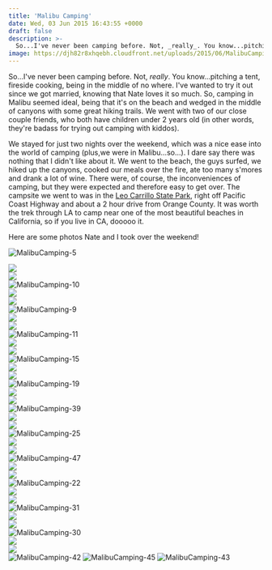 ```yaml
---
title: 'Malibu Camping'
date: Wed, 03 Jun 2015 16:43:55 +0000
draft: false
description: >-
  So...I've never been camping before. Not, _really_. You know...pitching a tent, fireside cooking, being in the middle of no where.
image: https://djh82r8xhqebh.cloudfront.net/uploads/2015/06/MalibuCamping-4.jpg
---
```


So...I've never been camping before. Not, _really_. You know...pitching a tent, fireside cooking, being in the middle of no where. I've wanted to try it out since we got married, knowing that Nate loves it so much. So, camping in Malibu seemed ideal, being that it's on the beach and wedged in the middle of canyons with some great hiking trails. We went with two of our close couple friends, who both have children under 2 years old (in other words, they're badass for trying out camping with kiddos).

We stayed for just two nights over the weekend, which was a nice ease into the world of camping (plus,we were in Malibu...so...). I dare say there was nothing that I didn't like about it. We went to the beach, the guys surfed, we hiked up the canyons, cooked our meals over the fire, ate too many s'mores and drank a lot of wine. There were, of course, the inconveniences of camping, but they were expected and therefore easy to get over. The campsite we went to was in the [Leo Carrillo State Park](http://www.parks.ca.gov/?page_id=1029), right off Pacific Coast Highway and about a 2 hour drive from Orange County. It was worth the trek through LA to camp near one of the most beautiful beaches in California, so if you live in CA, dooooo it.

Here are some photos Nate and I took over the weekend!

![MalibuCamping-5](https://djh82r8xhqebh.cloudfront.net/uploads/2015/06/MalibuCamping-5.jpg) <div class="flex-ns mhn2-ns mb3"> <div class="ph2-ns w-50-ns">![](https://djh82r8xhqebh.cloudfront.net/uploads/2015/06/MalibuCamping-6.jpg)</div> <div class="ph2-ns w-50-ns">![](https://djh82r8xhqebh.cloudfront.net/uploads/2015/06/MalibuCamping-2.jpg)</div> </div> ![MalibuCamping-10](https://djh82r8xhqebh.cloudfront.net/uploads/2015/06/MalibuCamping-10.jpg) <div class="flex-ns mhn2-ns mb3"> <div class="ph2-ns w-50-ns">![](https://djh82r8xhqebh.cloudfront.net/uploads/2015/06/MalibuCamping-3.jpg)</div> <div class="ph2-ns w-50-ns">![](https://djh82r8xhqebh.cloudfront.net/uploads/2015/06/MalibuCamping-14.jpg)</div> </div> ![MalibuCamping-9](https://djh82r8xhqebh.cloudfront.net/uploads/2015/06/MalibuCamping-9.jpg) <div class="flex-ns mhn2-ns mb3"> <div class="ph2-ns w-50-ns">![](https://djh82r8xhqebh.cloudfront.net/uploads/2015/06/MalibuCamping-7.jpg)</div> <div class="ph2-ns w-50-ns">![](https://djh82r8xhqebh.cloudfront.net/uploads/2015/06/MalibuCamping-8.jpg)</div> </div> ![MalibuCamping-11](https://djh82r8xhqebh.cloudfront.net/uploads/2015/06/MalibuCamping-11.jpg) <div class="flex-ns mhn2-ns mb3"> <div class="ph2-ns w-50-ns">![](https://djh82r8xhqebh.cloudfront.net/uploads/2015/06/MalibuCamping-13.jpg)</div> <div class="ph2-ns w-50-ns">![](https://djh82r8xhqebh.cloudfront.net/uploads/2015/06/MalibuCamping-12.jpg)</div> </div> ![MalibuCamping-15](https://djh82r8xhqebh.cloudfront.net/uploads/2015/06/MalibuCamping-15.jpg) <div class="flex-ns mhn2-ns mb3"> <div class="ph2-ns w-50-ns">![](https://djh82r8xhqebh.cloudfront.net/uploads/2015/06/MalibuCamping-18.jpg)</div> <div class="ph2-ns w-50-ns">![](https://djh82r8xhqebh.cloudfront.net/uploads/2015/06/MalibuCamping-16.jpg)</div> </div> ![MalibuCamping-19](https://djh82r8xhqebh.cloudfront.net/uploads/2015/06/MalibuCamping-19.jpg) <div class="flex-ns mhn2-ns mb3"> <div class="ph2-ns w-50-ns">![](https://djh82r8xhqebh.cloudfront.net/uploads/2015/06/MalibuCamping-46.jpg)</div> <div class="ph2-ns w-50-ns">![](https://djh82r8xhqebh.cloudfront.net/uploads/2015/06/MalibuCamping-17.jpg)</div> </div> ![MalibuCamping-39](https://djh82r8xhqebh.cloudfront.net/uploads/2015/06/MalibuCamping-39.jpg) <div class="flex-ns mhn2-ns mb3"> <div class="ph2-ns w-50-ns">![](https://djh82r8xhqebh.cloudfront.net/uploads/2015/06/MalibuCamping-20.jpg)</div> <div class="ph2-ns w-50-ns">![](https://djh82r8xhqebh.cloudfront.net/uploads/2015/06/MalibuCamping-34.jpg)</div> </div> ![MalibuCamping-25](https://djh82r8xhqebh.cloudfront.net/uploads/2015/06/MalibuCamping-25.jpg) <div class="flex-ns mhn2-ns mb3"> <div class="ph2-ns w-50-ns">![](https://djh82r8xhqebh.cloudfront.net/uploads/2015/06/MalibuCamping-27.jpg)</div> <div class="ph2-ns w-50-ns">![](https://djh82r8xhqebh.cloudfront.net/uploads/2015/06/MalibuCamping-23.jpg)</div> </div> ![MalibuCamping-47](https://djh82r8xhqebh.cloudfront.net/uploads/2015/06/MalibuCamping-47.jpg) <div class="flex-ns mhn2-ns mb3"> <div class="ph2-ns w-50-ns">![](https://djh82r8xhqebh.cloudfront.net/uploads/2015/06/MalibuCamping-24.jpg)</div> <div class="ph2-ns w-50-ns">![](https://djh82r8xhqebh.cloudfront.net/uploads/2015/06/MalibuCamping-36.jpg)</div> </div> ![MalibuCamping-22](https://djh82r8xhqebh.cloudfront.net/uploads/2015/06/MalibuCamping-22.jpg) <div class="flex-ns mhn2-ns mb3"> <div class="ph2-ns w-50-ns">![](https://djh82r8xhqebh.cloudfront.net/uploads/2015/06/MalibuCamping-28.jpg)</div> <div class="ph2-ns w-50-ns">![](https://djh82r8xhqebh.cloudfront.net/uploads/2015/06/MalibuCamping-33.jpg)</div> </div> ![MalibuCamping-31](https://djh82r8xhqebh.cloudfront.net/uploads/2015/06/MalibuCamping-31.jpg) <div class="flex-ns mhn2-ns mb3"> <div class="ph2-ns w-50-ns">![](https://djh82r8xhqebh.cloudfront.net/uploads/2015/06/MalibuCamping-32.jpg)</div> <div class="ph2-ns w-50-ns">![](https://djh82r8xhqebh.cloudfront.net/uploads/2015/06/MalibuCamping-37.jpg)</div> </div> ![MalibuCamping-30](https://djh82r8xhqebh.cloudfront.net/uploads/2015/06/MalibuCamping-30.jpg) <div class="flex-ns mhn2-ns mb3"> <div class="ph2-ns w-50-ns">![](https://djh82r8xhqebh.cloudfront.net/uploads/2015/06/MalibuCamping-40.jpg)</div> <div class="ph2-ns w-50-ns">![](https://djh82r8xhqebh.cloudfront.net/uploads/2015/06/MalibuCamping-41.jpg)</div> </div> ![MalibuCamping-42](https://djh82r8xhqebh.cloudfront.net/uploads/2015/06/MalibuCamping-42.jpg) ![MalibuCamping-45](https://djh82r8xhqebh.cloudfront.net/uploads/2015/06/MalibuCamping-45.jpg) ![MalibuCamping-43](https://djh82r8xhqebh.cloudfront.net/uploads/2015/06/MalibuCamping-43.jpg)